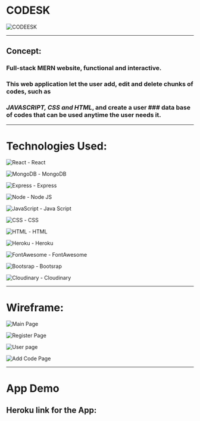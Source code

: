 # **CODESK** 

![CODEESK](https://res.cloudinary.com/dqiighjqq/image/upload/v1591398625/CODESK_LOGO_smcfhi.png)

______________________________________________________________
## **Concept:**
### Full-stack MERN website, functional and interactive.
### This web application let the user add, edit and delete chunks of codes, such as 
### *JAVASCRIPT, CSS and HTML*, and create a user ### data base of codes that can be used anytime the user needs it.
_______________________________________________________________

# **Technologies Used:**

![React](https://res.cloudinary.com/dqiighjqq/image/upload/v1591400571/ract_logo_ra5ddw.jpg) - React

![MongoDB](https://res.cloudinary.com/dqiighjqq/image/upload/v1591400961/mongodb-inc-logo_hzg2qs.webp) - MongoDB

![Express](https://res.cloudinary.com/dqiighjqq/image/upload/v1591400954/express-logo_dqkffn.png) - Express

![Node](https://res.cloudinary.com/dqiighjqq/image/upload/v1591400954/node-js-logo_qujkuy.png) - Node JS

![JavaScript](https://res.cloudinary.com/dqiighjqq/image/upload/v1591400941/logo-javascript_dsxj1k.svg) - Java Script

![CSS](https://res.cloudinary.com/dqiighjqq/image/upload/v1591400954/css-logo_cmoeyq.png) - CSS

![HTML](https://res.cloudinary.com/dqiighjqq/image/upload/v1591400954/HTML5_Logo_256_tvdujd.png) - HTML

![Heroku](https://res.cloudinary.com/dqiighjqq/image/upload/v1591400954/heroku-1-logo_ngvyjp.png) - Heroku

![FontAwesome](https://res.cloudinary.com/dqiighjqq/image/upload/v1591400954/font_logo_dwfbb0.png) - FontAwesome

![Bootsrap](https://res.cloudinary.com/dqiighjqq/image/upload/v1591400961/boot_logo_zfe8mf.png) - Bootsrap

![Cloudinary](https://res.cloudinary.com/dqiighjqq/image/upload/v1591400941/cloud_logo_ewylge.svg) - Cloudinary
_______________________________________________________________

# **Wireframe:**

![Main Page](https://res.cloudinary.com/dqiighjqq/image/upload/v1591398625/Screen_Shot_2020-06-01_at_4.15.36_PM_o96e6t.png)

![Register Page](https://res.cloudinary.com/dqiighjqq/image/upload/v1591398625/Screen_Shot_2020-06-01_at_4.17.04_PM_ap5sfa.png)

![User page](https://res.cloudinary.com/dqiighjqq/image/upload/v1591398625/Screen_Shot_2020-06-01_at_4.16.09_PM_bqockc.png)

![Add Code Page](https://res.cloudinary.com/dqiighjqq/image/upload/v1591398625/Screen_Shot_2020-06-01_at_4.16.40_PM_bsltou.png)
_______________________________________________________________

# **App Demo**
## **Heroku link for the App:**